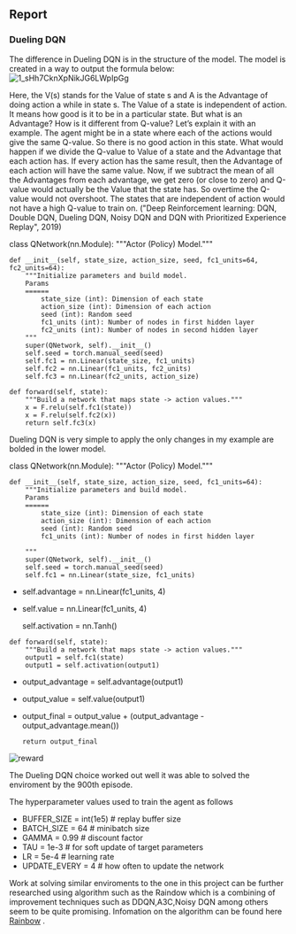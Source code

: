 ## Report
### Dueling DQN

The difference in Dueling DQN is in the structure of the model. The model is created in a way to output the formula below:
![1_sHh7CknXpNikJG6LWpIpGg](https://user-images.githubusercontent.com/39303516/108522382-c4f73f00-729a-11eb-88b2-a27a9f16b52d.png)


Here, the V(s) stands for the Value of state s and A is the Advantage of doing action a while in state s. The Value of a state is independent of action. It means how good is it to be in a particular state. But what is an Advantage? How is it different from Q-value? Let’s explain it with an example. The agent might be in a state where each of the actions would give the same Q-value. So there is no good action in this state. What would happen if we divide the Q-value to Value of a state and the Advantage that each action has. If every action has the same result, then the Advantage of each action will have the same value. Now, if we subtract the mean of all the Advantages from each advantage, we get zero (or close to zero) and Q-value would actually be the Value that the state has. So overtime the Q-value would not overshoot. The states that are independent of action would not have a high Q-value to train on.
("Deep Reinforcement learning: DQN, Double DQN, Dueling DQN, Noisy DQN and DQN with Prioritized Experience Replay", 2019)





class QNetwork(nn.Module):
    """Actor (Policy) Model."""

    def __init__(self, state_size, action_size, seed, fc1_units=64, fc2_units=64):
        """Initialize parameters and build model.
        Params
        ======
            state_size (int): Dimension of each state
            action_size (int): Dimension of each action
            seed (int): Random seed
            fc1_units (int): Number of nodes in first hidden layer
            fc2_units (int): Number of nodes in second hidden layer
        """
        super(QNetwork, self).__init__()
        self.seed = torch.manual_seed(seed)
        self.fc1 = nn.Linear(state_size, fc1_units)
        self.fc2 = nn.Linear(fc1_units, fc2_units)
        self.fc3 = nn.Linear(fc2_units, action_size)

    def forward(self, state):
        """Build a network that maps state -> action values."""
        x = F.relu(self.fc1(state))
        x = F.relu(self.fc2(x))
        return self.fc3(x)



Dueling DQN is very simple to apply the only changes in my example are bolded in the lower model.





class QNetwork(nn.Module):
    """Actor (Policy) Model."""

    def __init__(self, state_size, action_size, seed, fc1_units=64):
        """Initialize parameters and build model.
        Params
        ======
            state_size (int): Dimension of each state
            action_size (int): Dimension of each action
            seed (int): Random seed
            fc1_units (int): Number of nodes in first hidden layer
           
        """
        super(QNetwork, self).__init__()
        self.seed = torch.manual_seed(seed)
        self.fc1 = nn.Linear(state_size, fc1_units)
   - self.advantage = nn.Linear(fc1_units, 4)
   - self.value = nn.Linear(fc1_units, 4)
        
        self.activation = nn.Tanh()

    def forward(self, state):
        """Build a network that maps state -> action values."""
        output1 = self.fc1(state)
        output1 = self.activation(output1)
        
  - output_advantage = self.advantage(output1)
  - output_value = self.value(output1)
  - output_final =  output_value  + (output_advantage - output_advantage.mean())
        
        return output_final
        
    
![reward](https://user-images.githubusercontent.com/39303516/108601850-c98c2800-736c-11eb-81a8-b2cb8f2db1f7.png)

The  Dueling DQN choice worked out well it was able to solved the enviroment by the 900th episode.

The hyperparameter values used to train the agent as follows
- BUFFER_SIZE = int(1e5)  # replay buffer size
- BATCH_SIZE = 64         # minibatch size
- GAMMA = 0.99            # discount factor
- TAU = 1e-3              # for soft update of target parameters
- LR = 5e-4               # learning rate 
- UPDATE_EVERY = 4        # how often to update the network

Work at solving similar enviroments to the one in this project can be further researched using algorithm such as the  Raindow  which is a combining of improvement techniques such as DDQN,A3C,Noisy DQN among others seem to be quite  promising. Infomation on the algorithm can be found here [Rainbow](https://arxiv.org/abs/1710.02298) .
